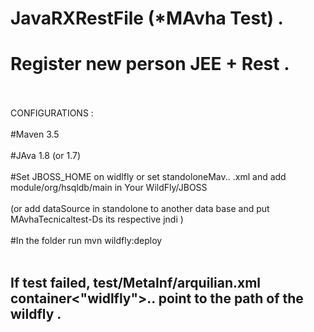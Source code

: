 # JavaRXRestFile (*MAvha Test) .	
# Register new person JEE + Rest .
<br></br>
CONFIGURATIONS : <br></br>
#Maven 3.5<br></br>#JAva 1.8 (or 1.7)<br></br>
#Set JBOSS_HOME on widlfly or set standoloneMav.. .xml and add module/org/hsqldb/main in Your WildFly/JBOSS<br></br>
(or add dataSource in standolone to another data base and put MAvhaTecnicaltest-Ds its respective jndi )<br></br>
#In the folder run mvn wildfly:deploy <br></br>
## If test failed, test/MetaInf/arquilian.xml container<"widlfly">.. point to the path of the wildfly .
